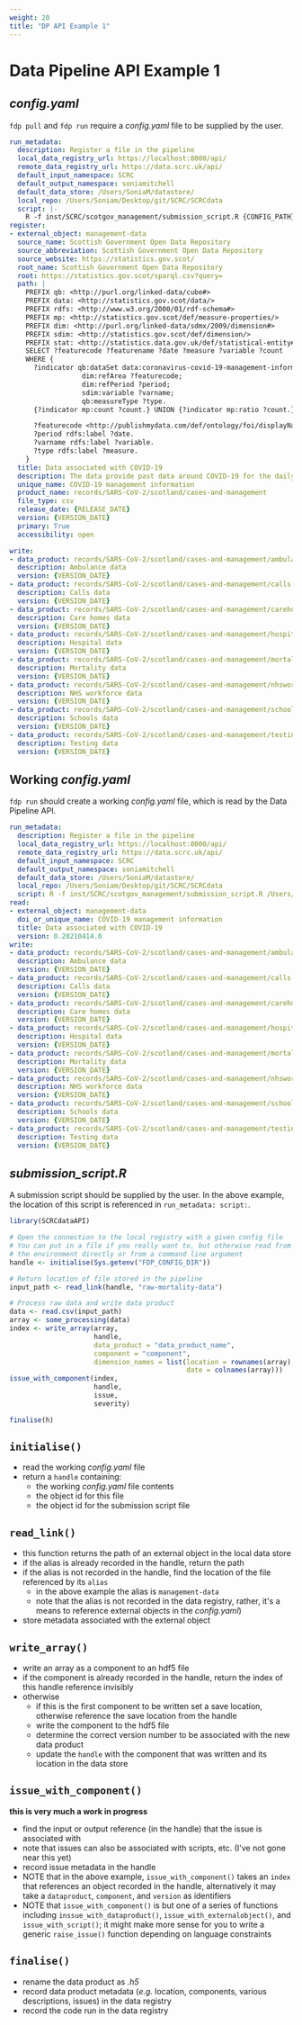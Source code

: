 ```yaml
---
weight: 20
title: "DP API Example 1"
---
```


# Data Pipeline API Example 1

## *config.yaml*

`fdp pull` and `fdp run` require a *config.yaml* file to be supplied by the user.

```yaml
run_metadata:
  description: Register a file in the pipeline
  local_data_registry_url: https://localhost:8000/api/
  remote_data_registry_url: https://data.scrc.uk/api/
  default_input_namespace: SCRC
  default_output_namespace: soniamitchell
  default_data_store: /Users/SoniaM/datastore/
  local_repo: /Users/Soniam/Desktop/git/SCRC/SCRCdata
  script: |- 
    R -f inst/SCRC/scotgov_management/submission_script.R {CONFIG_PATH}
register:
- external_object: management-data
  source_name: Scottish Government Open Data Repository
  source_abbreviation: Scottish Government Open Data Repository
  source_website: https://statistics.gov.scot/
  root_name: Scottish Government Open Data Repository
  root: https://statistics.gov.scot/sparql.csv?query=
  path: |
    PREFIX qb: <http://purl.org/linked-data/cube#>
    PREFIX data: <http://statistics.gov.scot/data/>
    PREFIX rdfs: <http://www.w3.org/2000/01/rdf-schema#>
    PREFIX mp: <http://statistics.gov.scot/def/measure-properties/>
    PREFIX dim: <http://purl.org/linked-data/sdmx/2009/dimension#>
    PREFIX sdim: <http://statistics.gov.scot/def/dimension/>
    PREFIX stat: <http://statistics.data.gov.uk/def/statistical-entity#>
    SELECT ?featurecode ?featurename ?date ?measure ?variable ?count
    WHERE {
      ?indicator qb:dataSet data:coronavirus-covid-19-management-information;
                  dim:refArea ?featurecode;
                  dim:refPeriod ?period;
                  sdim:variable ?varname;
                  qb:measureType ?type.
      {?indicator mp:count ?count.} UNION {?indicator mp:ratio ?count.}

      ?featurecode <http://publishmydata.com/def/ontology/foi/displayName> ?featurename.
      ?period rdfs:label ?date.
      ?varname rdfs:label ?variable.
      ?type rdfs:label ?measure.
    }
  title: Data associated with COVID-19
  description: The data provide past data around COVID-19 for the daily updates provided by the Scottish Government.
  unique_name: COVID-19 management information
  product_name: records/SARS-CoV-2/scotland/cases-and-management
  file_type: csv
  release_date: {RELEASE_DATE}
  version: {VERSION_DATE}
  primary: True
  accessibility: open

write:
- data_product: records/SARS-CoV-2/scotland/cases-and-management/ambulance
  description: Ambulance data
  version: {VERSION_DATE}
- data_product: records/SARS-CoV-2/scotland/cases-and-management/calls
  description: Calls data
  version: {VERSION_DATE}
- data_product: records/SARS-CoV-2/scotland/cases-and-management/carehomes
  description: Care homes data
  version: {VERSION_DATE}
- data_product: records/SARS-CoV-2/scotland/cases-and-management/hospital
  description: Hospital data
  version: {VERSION_DATE}
- data_product: records/SARS-CoV-2/scotland/cases-and-management/mortality
  description: Mortality data
  version: {VERSION_DATE}
- data_product: records/SARS-CoV-2/scotland/cases-and-management/nhsworkforce
  description: NHS workforce data
  version: {VERSION_DATE}
- data_product: records/SARS-CoV-2/scotland/cases-and-management/schools
  description: Schools data
  version: {VERSION_DATE}
- data_product: records/SARS-CoV-2/scotland/cases-and-management/testing
  description: Testing data
  version: {VERSION_DATE}

```

## Working *config.yaml*

`fdp run` should create a working *config.yaml* file, which is read by the Data Pipeline API.

```yaml
run_metadata:
  description: Register a file in the pipeline
  local_data_registry_url: https://localhost:8000/api/
  remote_data_registry_url: https://data.scrc.uk/api/
  default_input_namespace: SCRC
  default_output_namespace: soniamitchell
  default_data_store: /Users/SoniaM/datastore/
  local_repo: /Users/Soniam/Desktop/git/SCRC/SCRCdata
  script: R -f inst/SCRC/scotgov_management/submission_script.R /Users/SoniaM/datastore/coderun/20210511-231444/config.yaml
read:
- external_object: management-data
  doi_or_unique_name: COVID-19 management information
  title: Data associated with COVID-19
  version: 0.20210414.0
write:
- data_product: records/SARS-CoV-2/scotland/cases-and-management/ambulance
  description: Ambulance data
  version: {VERSION_DATE}
- data_product: records/SARS-CoV-2/scotland/cases-and-management/calls
  description: Calls data
  version: {VERSION_DATE}
- data_product: records/SARS-CoV-2/scotland/cases-and-management/carehomes
  description: Care homes data
  version: {VERSION_DATE}
- data_product: records/SARS-CoV-2/scotland/cases-and-management/hospital
  description: Hospital data
  version: {VERSION_DATE}
- data_product: records/SARS-CoV-2/scotland/cases-and-management/mortality
  description: Mortality data
  version: {VERSION_DATE}
- data_product: records/SARS-CoV-2/scotland/cases-and-management/nhsworkforce
  description: NHS workforce data
  version: {VERSION_DATE}
- data_product: records/SARS-CoV-2/scotland/cases-and-management/schools
  description: Schools data
  version: {VERSION_DATE}
- data_product: records/SARS-CoV-2/scotland/cases-and-management/testing
  description: Testing data
  version: {VERSION_DATE}
```

## *submission_script.R*

A submission script should be supplied by the user. In the above example, the location of this script is referenced in `run_metadata: script:`.

```R
library(SCRCdataAPI)

# Open the connection to the local registry with a given config file
# You can put in a file if you really want to, but otherwise read from 
# the environment directly or from a command line argument
handle <- initialise(Sys.getenv("FDP_CONFIG_DIR"))

# Return location of file stored in the pipeline
input_path <- read_link(handle, "raw-mortality-data")

# Process raw data and write data product
data <- read.csv(input_path)
array <- some_processing(data)
index <- write_array(array, 
                     handle, 
                     data_product = "data_product_name", 
                     component = "component",
                     dimension_names = list(location = rownames(array),
                                            date = colnames(array)))
issue_with_component(index,
                     handle,
                     issue,
                     severity)

finalise(h)
```

## `initialise()`

- read the working *config.yaml* file
- return a `handle` containing:
  - the working *config.yaml* file contents
  - the object id for this file
  - the object id for the submission script file

## `read_link()`

- this function returns the path of an external object in the local data store
- if the alias is already recorded in the handle, return the path
- if the alias is not recorded in the handle, find the location of the file referenced by its `alias`
  - in the above example the alias is `management-data`
  - note that the alias is not recorded in the data registry, rather, it's a means to reference external objects in the *config.yaml*)
- store metadata associated with the external object

## `write_array()`

- write an array as a component to an hdf5 file
- if the component is already recorded in the handle, return the index of this handle reference invisibly
- otherwise
  - if this is the first component to be written set a save location, otherwise reference the save location from the handle
  - write the component to the hdf5 file
  - determine the correct version number to be associated with the new data product
  - update the `handle` with the component that was written and its location in the data store

## `issue_with_component()`

**this is very much a work in progress**
- find the input or output reference (in the handle) that the issue is associated with
- note that issues can also be associated with scripts, etc. (I've not gone near this yet)
- record issue metadata in the handle
- NOTE that in the above example, `issue_with_component()` takes an `index` that references an object recorded in the handle, alternatively it may take a `dataproduct`, `component`, and `version` as identifiers
- NOTE that `issue_with_component()` is but one of a series of functions including `inssue_with_dataproduct()`, `issue_with_externalobject()`, and `issue_with_script()`; it might make more sense for you to write a generic `raise_issue()` function depending on language constraints

## `finalise()`

- rename the data product as *<hash>.h5*
- record data product metadata (*e.g.* location, components, various descriptions, issues) in the data registry
- record the code run in the data registry
